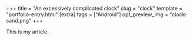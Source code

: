 +++
title = "An excessively complicated clock"
slug = "clock"
template = "portfolio-entry.html"
[extra]
tags = ["Android"]
opt_preview_img = "clock-sand.png"
+++

This is my article.
